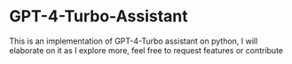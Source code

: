 # GPT-4-Turbo-Assistant
This is an implementation of GPT-4-Turbo assistant on python, I will elaborate on it as I explore more, feel free to request features or contribute
